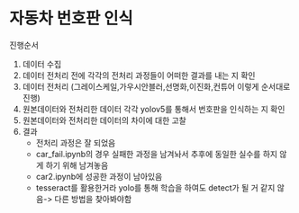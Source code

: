 # 자동차 번호판 인식

진행순서
1. 데이터 수집
2. 데이터 전처리 전에 각각의 전처리 과정들이 어떠한 결과를 내는 지 확인
3. 데이터 전처리
(그레이스케일,가우시안블러,선명화,이진화,컨튜어 이렇게 순서대로 진행)
4. 원본데이터와 전처리한 데이터 각각 yolov5를 통해서 번호판을 인식하는 지 확인
5. 원본데이터와 전처리한 데이터의 차이에 대한 고찰
6. 결과
   - 전처리 과정은 잘 되었음
   - car_fail.ipynb의 경우 실패한 과정을 남겨놔서 추후에 동일한 실수를 하지 않게 하기 위해 남겨놓음
   - car2.ipynb에 성공한 과정이 남아있음
   - tesseract를 활용한거라 yolo를 통해 학습을 하여도 detect가 될 거 같지 않음-> 다른 방법을 찾아봐야함
